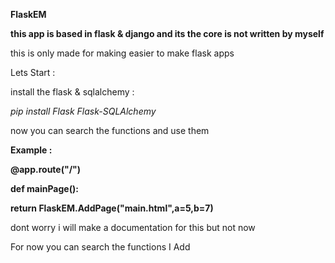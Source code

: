 ****FlaskEM****

**this app is based in flask & django and its the core is not written by myself**

this is only made for making easier to make flask apps 

Lets Start : 

install the flask & sqlalchemy : 

*pip install Flask Flask-SQLAlchemy*

now you can search the functions and use them 

**Example :**

**@app.route("/")**

**def mainPage():**

**return FlaskEM.AddPage("main.html",a=5,b=7)**

dont worry i will make a documentation for this but not now

For now you can search the functions I Add
